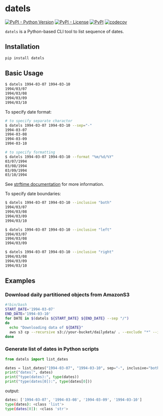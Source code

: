 # datels

[![PyPI - Python Version](https://img.shields.io/pypi/pyversions/datels?style=plastic)](https://github.com/joe-yama/datels) [![PyPI - License](https://img.shields.io/pypi/l/datels?style=plastic)](https://github.com/joe-yama/datels) [![PyPI](https://img.shields.io/pypi/v/datels?style=plastic)](https://pypi.org/project/datels/) [![codecov](https://codecov.io/gh/joe-yama/datels/branch/main/graph/badge.svg?token=RCQSYF637E)](https://codecov.io/gh/joe-yama/datels)

`datels` is a Python-based CLI tool to list sequence of dates.

## Installation

```sh
pip install datels
```

## Basic Usage

```sh
$ datels 1994-03-07 1994-03-10
1994/03/07
1994/03/08
1994/03/09
1994/03/10
```

To specify date format:

```sh
# to specify separate charactor
$ datels 1994-03-07 1994-03-10 --sep="-"
1994-03-07
1994-03-08
1994-03-09
1994-03-10
```

```sh
# to specify formatting
$ datels 1994-03-07 1994-03-10 --format "%m/%d/%Y"
03/07/1994
03/08/1994
03/09/1994
03/10/1994
```

See [strftime documentation](https://docs.python.org/3/library/datetime.html#strftime-and-strptime-behavior) for more information.

To specify date boundaries:

```bash
$ datels 1994-03-07 1994-03-10 --inclusive "both"
1994/03/07
1994/03/08
1994/03/09
1994/03/10

$ datels 1994-03-07 1994-03-10 --inclusive "left"
1994/03/07
1994/03/08
1994/03/09

$ datels 1994-03-07 1994-03-10 --inclusive "right"
1994/03/08
1994/03/09
1994/03/10
```

## Examples

### Download daily partitioned objects from AmazonS3

```bash
#!bin/bash
START_DATE='1994-03-07'
END_DATE='1994-03-10'
for DATE in $(datels ${START_DATE} ${END_DATE} --sep "/")
do
  echo "Downloading data of ${DATE}"
  aws s3 cp --recursive s3://your-bucket/dailydata/ . --exclude "*" --include "${DATE}/*"
done
```

### Generate list of dates in Python scripts

```python
from datels import list_dates

dates = list_dates("1994-03-07", "1994-03-10", sep="-", inclusive="both")
print("dates:", dates)
print("type(dates):", type(dates))
print("type(dates[0]):", type(dates[0]))
```

output:

```sh
dates: ['1994-03-07', '1994-03-08', '1994-03-09', '1994-03-10']
type(dates): <class 'list'>
type(dates[0]): <class 'str'>
```
